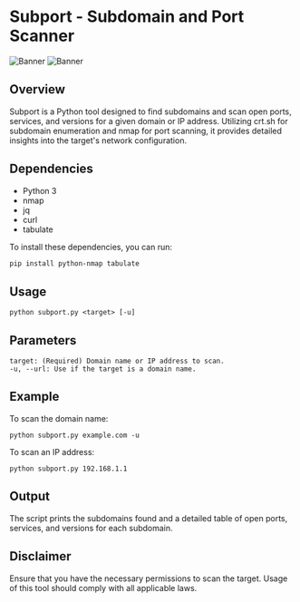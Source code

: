 # Subport - Subdomain and Port Scanner

![Banner](https://i.imgur.com/n7eVrbg.png)
![Banner](https://i.imgur.com/hm2SZfW.png)

## Overview

Subport is a Python tool designed to find subdomains and scan open ports, services, and versions for a given domain or IP address. Utilizing crt.sh for subdomain enumeration and nmap for port scanning, it provides detailed insights into the target's network configuration.

## Dependencies

- Python 3
- nmap
- jq
- curl
- tabulate

To install these dependencies, you can run:

```bash
pip install python-nmap tabulate
```

## Usage
```
python subport.py <target> [-u]
```

## Parameters
```
target: (Required) Domain name or IP address to scan.
-u, --url: Use if the target is a domain name.
```

## Example

To scan the domain name:
```
python subport.py example.com -u
```

To scan an IP address:
```
python subport.py 192.168.1.1
```

## Output

The script prints the subdomains found and a detailed table of open ports, services, and versions for each subdomain.

## Disclaimer

Ensure that you have the necessary permissions to scan the target. Usage of this tool should comply with all applicable laws.
